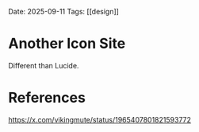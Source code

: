 Date: 2025-09-11
Tags: [[design]]

# Another Icon Site

Different than Lucide.
# References
https://x.com/vikingmute/status/1965407801821593772